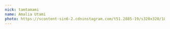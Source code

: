 ```yaml
---
nick: tamtamami
name: Amalia Utami
photo: https://scontent-sin6-2.cdninstagram.com/t51.2885-19/s320x320/18011911_1341842405902157_5231171481064439808_a.jpg
---
```

